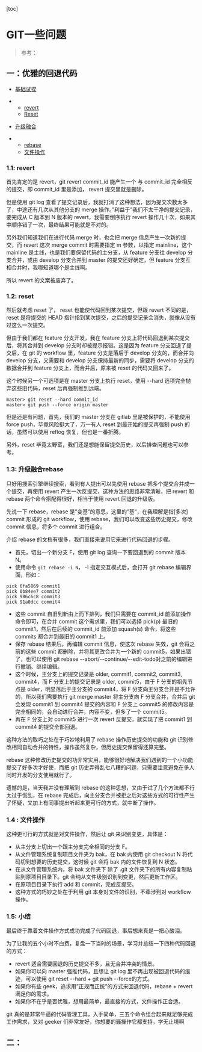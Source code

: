 [toc]

# GIT一些问题

> 参考：
>
> 

## 一：优雅的回退代码

- [基础试探](https://mp.weixin.qq.com/s?__biz=MzUzMTA2NTU2Ng==&mid=2247487551&idx=1&sn=18f64ba49f3f0f9d8be9d1fdef8857d9&chksm=fa496f8ecd3ee698f4954c00efb80fe955ec9198fff3ef4011e331aa37f55a6a17bc8c0335a8&scene=21&token=899450012&lang=zh_CN#wechat_redirect)

- - [revert](https://mp.weixin.qq.com/s?__biz=MzUzMTA2NTU2Ng==&mid=2247487551&idx=1&sn=18f64ba49f3f0f9d8be9d1fdef8857d9&chksm=fa496f8ecd3ee698f4954c00efb80fe955ec9198fff3ef4011e331aa37f55a6a17bc8c0335a8&scene=21&token=899450012&lang=zh_CN#wechat_redirect)
  - [Reset](https://mp.weixin.qq.com/s?__biz=MzUzMTA2NTU2Ng==&mid=2247487551&idx=1&sn=18f64ba49f3f0f9d8be9d1fdef8857d9&chksm=fa496f8ecd3ee698f4954c00efb80fe955ec9198fff3ef4011e331aa37f55a6a17bc8c0335a8&scene=21&token=899450012&lang=zh_CN#wechat_redirect)

- [升级融合](https://mp.weixin.qq.com/s?__biz=MzUzMTA2NTU2Ng==&mid=2247487551&idx=1&sn=18f64ba49f3f0f9d8be9d1fdef8857d9&chksm=fa496f8ecd3ee698f4954c00efb80fe955ec9198fff3ef4011e331aa37f55a6a17bc8c0335a8&scene=21&token=899450012&lang=zh_CN#wechat_redirect)

- - [rebase](https://mp.weixin.qq.com/s?__biz=MzUzMTA2NTU2Ng==&mid=2247487551&idx=1&sn=18f64ba49f3f0f9d8be9d1fdef8857d9&chksm=fa496f8ecd3ee698f4954c00efb80fe955ec9198fff3ef4011e331aa37f55a6a17bc8c0335a8&scene=21&token=899450012&lang=zh_CN#wechat_redirect)
  - [文件操作](https://mp.weixin.qq.com/s?__biz=MzUzMTA2NTU2Ng==&mid=2247487551&idx=1&sn=18f64ba49f3f0f9d8be9d1fdef8857d9&chksm=fa496f8ecd3ee698f4954c00efb80fe955ec9198fff3ef4011e331aa37f55a6a17bc8c0335a8&scene=21&token=899450012&lang=zh_CN#wechat_redirect)

### 1.1: revert

首先肯定的是 revert，git revert commit_id 能产生一个 与 commit_id 完全相反的提交，即 commit_id 里是添加， revert 提交里就是删除。

但是使用 git log 查看了提交记录后，我就打消了这种想法，因为提交次数太多了，中途还有几次从其他分支的 merge 操作。”利益于”我们不太干净的提交记录，要完成从 C 版本到 N 版本的 revert，我需要倒序执行 revert 操作几十次，如果其中顺序错了一次，最终结果可能就是不对的。

另外我们知道我们在进行代码 merge 时，也会把 merge 信息产生一次新的提交，而 revert 这次 merge commit 时需要指定 m 参数，以指定 mainline，这个 mainline 是主线，也是我们要保留代码的主分支，从 feature 分支往 develop 分支合并，或由 develop 分支合并到 master 的提交还好确定，但 feature 分支互相合并时，我哪知道哪个是主线啊。

所以 revert 的文案被废弃了。

### 1.2: reset

然后就考虑 reset 了， reset 也能使代码回到某次提交，但跟 revert 不同的是， reset 是将提交的 HEAD 指针指到某次提交，之后的提交记录会消失，就像从没有过这么一次提交。

但由于我们都在 feature 分支开发，我在 feature 分支上将代码回退到某次提交后，将其合并到 develop 分支时却被提示报错。这是因为 feature 分支回退了提交后，在 git 的 workflow 里，feature 分支是落后于 develop 分支的，而合并向 develop 分支，又需要和 develop 分支保持最新的同步，需要将 develop 分支的数据合并到 feature 分支上，而合并后，原来被 reset 的代码又回来了。

这个时候另一个可选项是在 master 分支上执行 reset，使用 --hard 选项完全抛弃这些旧代码，reset 后再强制推到远端。

```
master> git reset --hard commit_id
master> git push --force origin master
```

但是还是有问题，首先，我们的 master 分支在 gitlab 里是被保护的，不能使用 force push，毕竟风险挺大了，万一有人 reset 到最开始的提交再强制 push 的话，虽然可以使用 reflog 恢复，但也是一番折腾。

另外，reset 毕竟太野蛮，我们还是想能保留提交历史，以后排查问题也可以参考。

### 1.3:  升级融合rebase

只好用搜索引擎继续搜索，看到有人提出可以先使用 rebase 把多个提交合并成一个提交，再使用 revert 产生一次反提交，这种方法的思路非常清晰，把 revert 和 rebase 两个命令搭配得很好，相当于使用 revert 回退的升级版。

先说一下 rebase，rebase 是”变基”的意思，这里的”基”，在我理解是指[多次] commit 形成的 git workflow，使用 rebase，我们可以改变这些历史提交，修改 commit 信息，将多个 commit 进行组合。

介绍 rebase 的文档有很多，我们直接来说用它来进行代码回退的步骤。

- 首先，切出一个新分支 F，使用 git log 查询一下要回退到的 commit 版本 N。
- 使用命令 `git rebase -i N`， -i 指定交互模式后，会打开 git rebase 编辑界面，形如：

```
pick 6fa5869 commit1
pick 0b84ee7 commit2
pick 986c6c8 commit3
pick 91a0dcc commit4
```

- 这些 commit 自旧到新由上而下排列，我们只需要在 commit_id 前添加操作命令即可，在合并 commit 这个需求里，我们可以选择 pick(p) 最旧的 commit1，然后在后续的 commit_id 前添加 squash(s) 命令，将这些 commits 都合并到最旧的 commit1 上。
- 保存 rebase 结果后，再编辑 commit 信息，使这次 rebase 失效，git 会将之前的这些 commit 都删除，并将其更改合并为一个新的 commit5，如果出错了，也可以使用 git rebase --abort/--continue/--edit-todo对之前的编辑进行撤销、继续编辑。
- 这个时候，主分支上的提交记录是 older, commit1, commit2, commit3, commit4，而 F 分支上的提交记录是 older, commit5，由于 F 分支的祖先节点是 older，明显落后于主分支的 commit4，将 F 分支向主分支合并是不允许的，所以我们需要执行 git merge master 将主分支向 F 分支合并，合并后 git 会发现 commit1 到 commit4 提交的内容和 F 分支上 commit5 的修改内容是完全相同的，会自动进行合并，内容不变，但多了一个 commit5。
- 再在 F 分支上对 commit5 进行一次 revert 反提交，就实现了把 commit1 到 commit4 的提交全部回退。

这种方法的取巧之处在于巧妙地利用了 rebase 操作历史提交的功能和 git 识别修改相同自动合并的特性，操作虽然复杂，但历史提交保留得还算完整。

rebase 这种修改历史提交的功非常实用，能够很好地解决我们遇到的一个小功能提交了好多次才好使，而把 git 历史弄得乱七八糟的问题，只需要注意避免在多人同时开发的分支使用就行了。

遗憾的是，当天我并没有理解到 rebase 的这种思想，又由于试了几个方法都不行太过于慌乱，在 rebase 完成后，向主分支合并被拒之后对这些方式的可行性产生了怀疑，又加上有同事提出听起来更可行的方式，就中断了操作。

### 1.4 : 文件操作

这种更可行的方式就是对文件操作，然后让 git 来识别变更，具体是：

- 从主分支上切出一个跟主分支完全相同的分支 F。
- 从文件管理系统复制项目文件夹为 bak，在 bak 内使用 git checkout N 将代码切到想要的历史提交，这时候 git 会将 bak 内的文件恢复到 N 状态。
- 在从文件管理系统内，将 bak 文件夹下 除了 .git 文件夹下的所有内容复制粘贴到原项目目录下。git 会纯从文件级别识别到变更，然后更新工作区。
- 在原项目目录下执行 add 和 commit，完成反提交。
- 这种方式的巧妙之处在于利用 git 本身对文件的识别，不牵涉到对 workflow 操作。

### 1.5: 小结

最后终于靠着文件操作方式成功完成了代码回退，事后想来真是一把心酸泪。

为了让我的五个小时不白费，复盘一下当时的场景，学习并总结一下四种代码回退的方式：

- revert 适合需要回退的历史提交不多，且无合并冲突的情景。
- 如果你可以向 master 强推代码，且想让 git log 里不再出现被回退代码的痕迹，可以使用 git reset --hard + git push --force的方式。
- 如果你有些 geek，追求用”正规而正统”的方式来回退代码，rebase + revert 满足你的需求。
- 如果你不在乎是否优雅，想用最简单，最直接的方式，文件操作正合适。

git 真的是非常牛逼的代码管理工具，入手简单，三五个命令组合起来就足够完成工作需求，又对 geeker 们非常友好，你想要的骚操作它都支持，学无止境啊



## 二：



